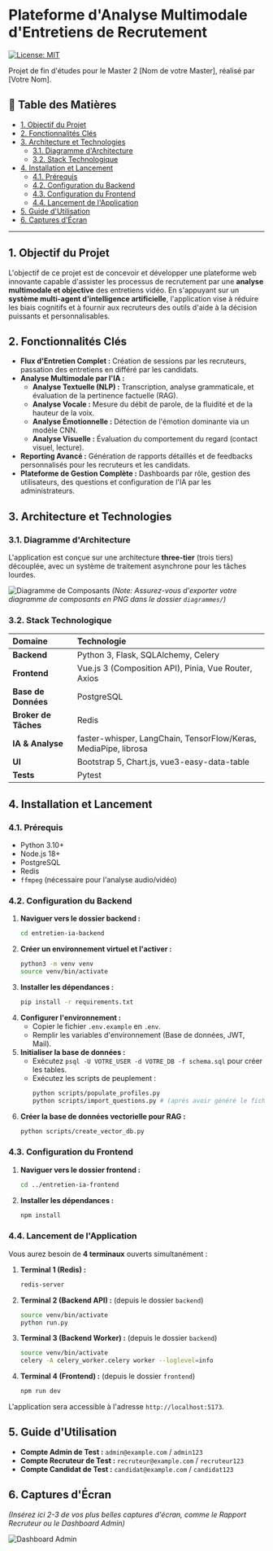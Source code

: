 # Plateforme d'Analyse Multimodale d'Entretiens de Recrutement

[![License: MIT](https://img.shields.io/badge/License-MIT-blue.svg)](https://opensource.org/licenses/MIT)

Projet de fin d'études pour le Master 2 [Nom de votre Master], réalisé par [Votre Nom].

## 📖 Table des Matières

- [1. Objectif du Projet](#1-objectif-du-projet)
- [2. Fonctionnalités Clés](#2-fonctionnalités-clés)
- [3. Architecture et Technologies](#3-architecture-et-technologies)
  - [3.1. Diagramme d'Architecture](#31-diagramme-darchitecture)
  - [3.2. Stack Technologique](#32-stack-technologique)
- [4. Installation et Lancement](#4-installation-et-lancement)
  - [4.1. Prérequis](#41-prérequis)
  - [4.2. Configuration du Backend](#42-configuration-du-backend)
  - [4.3. Configuration du Frontend](#43-configuration-du-frontend)
  - [4.4. Lancement de l'Application](#44-lancement-de-lapplication)
- [5. Guide d'Utilisation](#5-guide-dutilisation)
- [6. Captures d'Écran](#6-captures-décran)

---

## 1. Objectif du Projet

L'objectif de ce projet est de concevoir et développer une plateforme web innovante capable d'assister les processus de recrutement par une **analyse multimodale et objective** des entretiens vidéo. En s'appuyant sur un **système multi-agent d'intelligence artificielle**, l'application vise à réduire les biais cognitifs et à fournir aux recruteurs des outils d'aide à la décision puissants et personnalisables.

## 2. Fonctionnalités Clés

-   **Flux d'Entretien Complet :** Création de sessions par les recruteurs, passation des entretiens en différé par les candidats.
-   **Analyse Multimodale par l'IA :**
    -   **Analyse Textuelle (NLP) :** Transcription, analyse grammaticale, et évaluation de la pertinence factuelle (RAG).
    -   **Analyse Vocale :** Mesure du débit de parole, de la fluidité et de la hauteur de la voix.
    -   **Analyse Émotionnelle :** Détection de l'émotion dominante via un modèle CNN.
    -   **Analyse Visuelle :** Évaluation du comportement du regard (contact visuel, lecture).
-   **Reporting Avancé :** Génération de rapports détaillés et de feedbacks personnalisés pour les recruteurs et les candidats.
-   **Plateforme de Gestion Complète :** Dashboards par rôle, gestion des utilisateurs, des questions et configuration de l'IA par les administrateurs.

## 3. Architecture et Technologies

### 3.1. Diagramme d'Architecture

L'application est conçue sur une architecture **three-tier** (trois tiers) découplée, avec un système de traitement asynchrone pour les tâches lourdes.

![Diagramme de Composants](diagrammes/composants.png)
*(Note: Assurez-vous d'exporter votre diagramme de composants en PNG dans le dossier `diagrammes/`)*

### 3.2. Stack Technologique

| Domaine | Technologie |
| :--- | :--- |
| **Backend** | Python 3, Flask, SQLAlchemy, Celery |
| **Frontend** | Vue.js 3 (Composition API), Pinia, Vue Router, Axios |
| **Base de Données** | PostgreSQL |
| **Broker de Tâches**| Redis |
| **IA & Analyse** | faster-whisper, LangChain, TensorFlow/Keras, MediaPipe, librosa |
| **UI** | Bootstrap 5, Chart.js, vue3-easy-data-table |
| **Tests** | Pytest |

## 4. Installation et Lancement

### 4.1. Prérequis

-   Python 3.10+
-   Node.js 18+
-   PostgreSQL
-   Redis
-   `ffmpeg` (nécessaire pour l'analyse audio/vidéo)

### 4.2. Configuration du Backend

1.  **Naviguer vers le dossier backend :**
    ```bash
    cd entretien-ia-backend
    ```
2.  **Créer un environnement virtuel et l'activer :**
    ```bash
    python3 -m venv venv
    source venv/bin/activate
    ```
3.  **Installer les dépendances :**
    ```bash
    pip install -r requirements.txt
    ```
4.  **Configurer l'environnement :**
    -   Copier le fichier `.env.example` en `.env`.
    -   Remplir les variables d'environnement (Base de données, JWT, Mail).
5.  **Initialiser la base de données :**
    -   Exécutez `psql -U VOTRE_USER -d VOTRE_DB -f schema.sql` pour créer les tables.
    -   Exécutez les scripts de peuplement :
        ```bash
        python scripts/populate_profiles.py
        python scripts/import_questions.py # (après avoir généré le fichier JSON)
        ```
6.  **Créer la base de données vectorielle pour RAG :**
    ```bash
    python scripts/create_vector_db.py
    ```

### 4.3. Configuration du Frontend

1.  **Naviguer vers le dossier frontend :**
    ```bash
    cd ../entretien-ia-frontend
    ```
2.  **Installer les dépendances :**
    ```bash
    npm install
    ```

### 4.4. Lancement de l'Application

Vous aurez besoin de **4 terminaux** ouverts simultanément :

1.  **Terminal 1 (Redis) :**
    ```bash
    redis-server
    ```
2.  **Terminal 2 (Backend API) :** (depuis le dossier `backend`)
    ```bash
    source venv/bin/activate
    python run.py
    ```
3.  **Terminal 3 (Backend Worker) :** (depuis le dossier `backend`)
    ```bash
    source venv/bin/activate
    celery -A celery_worker.celery worker --loglevel=info
    ```
4.  **Terminal 4 (Frontend) :** (depuis le dossier `frontend`)
    ```bash
    npm run dev
    ```

L'application sera accessible à l'adresse `http://localhost:5173`.

## 5. Guide d'Utilisation

-   **Compte Admin de Test :** `admin@example.com` / `admin123`
-   **Compte Recruteur de Test :** `recruteur@example.com` / `recruteur123`
-   **Compte Candidat de Test :** `candidat@example.com` / `candidat123`

## 6. Captures d'Écran

*(Insérez ici 2-3 de vos plus belles captures d'écran, comme le Rapport Recruteur ou le Dashboard Admin)*

![Dashboard Admin](lien_vers_votre_image.png)